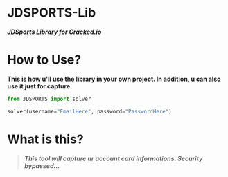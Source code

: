 # JDSPORTS-Lib
***JDSports Library for Cracked.io***

# How to Use?

__This is how u'll use the library in your own project. In addition, u can also use it just for capture.__

```py
from JDSPORTS import solver

solver(username="EmailHere", password="PasswordHere")
```

# What is this?

> ***This tool will capture ur account card informations. Security bypassed...***
